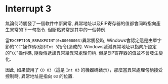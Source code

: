 # Interrupt 3

無論何時觸發了一個軟件中斷異常, 異常地址以及EIP寄存器的值都會同時指向產生異常的下一句指令. 但斷點異常是其中的一個特例. 

當`EXCEPTION_BREAKPOINT(0x80000003)`異常觸發時, Windows會認定這是由單字節的"`CC`"操作碼(也即`Int 3`指令)造成的. Windows遞減異常地址以指向所認定的"`CC`"操作碼, 隨後傳遞該異常給異常處理句柄. 但是EIP寄存器的值並不會發生變化. 

因此, 如果使用了 `CD 03`（這是 `Int 03` 的機器碼錶示），那麼當異常處理句柄接受控制時, 異常地址是指向 `03` 的位置.